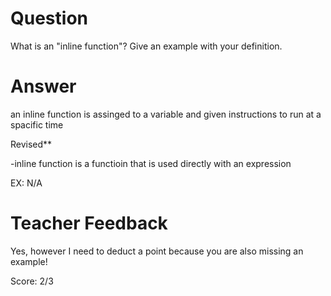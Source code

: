 # Question
What is an "inline function"? Give an example with your definition.

# Answer
an inline function is assinged to a variable and given instructions to run at a spacific time 


Revised**

-inline function is a functioin that is used directly with an expression 

EX: N/A
# Teacher Feedback

Yes, however I need to deduct a point because you are also missing an example!

Score: 2/3